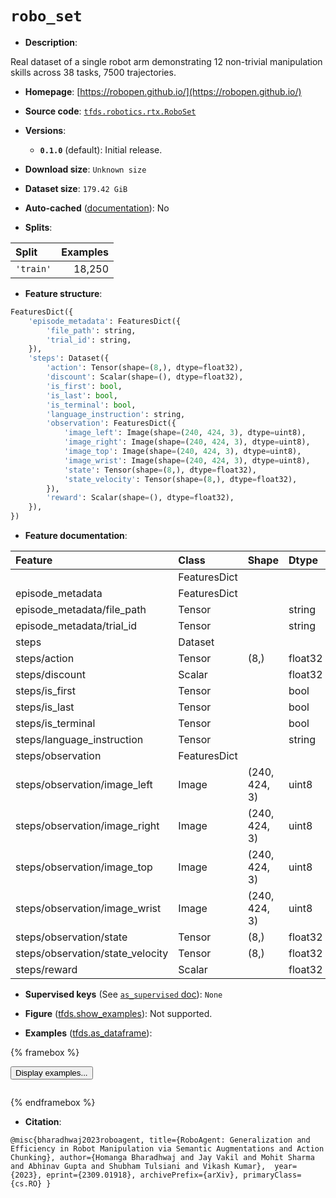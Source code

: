 <div itemscope itemtype="http://schema.org/Dataset">
  <div itemscope itemprop="includedInDataCatalog" itemtype="http://schema.org/DataCatalog">
    <meta itemprop="name" content="TensorFlow Datasets" />
  </div>
  <meta itemprop="name" content="robo_set" />
  <meta itemprop="description" content="Real dataset of a single robot arm demonstrating 12 non-trivial manipulation skills across 38 tasks, 7500 trajectories.&#10;&#10;To use this dataset:&#10;&#10;```python&#10;import tensorflow_datasets as tfds&#10;&#10;ds = tfds.load(&#x27;robo_set&#x27;, split=&#x27;train&#x27;)&#10;for ex in ds.take(4):&#10;  print(ex)&#10;```&#10;&#10;See [the guide](https://www.tensorflow.org/datasets/overview) for more&#10;informations on [tensorflow_datasets](https://www.tensorflow.org/datasets).&#10;&#10;" />
  <meta itemprop="url" content="https://www.tensorflow.org/datasets/catalog/robo_set" />
  <meta itemprop="sameAs" content="https://robopen.github.io/" />
  <meta itemprop="citation" content="@misc{bharadhwaj2023roboagent, title={RoboAgent: Generalization and Efficiency in Robot Manipulation via Semantic Augmentations and Action Chunking}, author={Homanga Bharadhwaj and Jay Vakil and Mohit Sharma and Abhinav Gupta and Shubham Tulsiani and Vikash Kumar},  year={2023}, eprint={2309.01918}, archivePrefix={arXiv}, primaryClass={cs.RO} }" />
</div>

# `robo_set`


*   **Description**:

Real dataset of a single robot arm demonstrating 12 non-trivial manipulation
skills across 38 tasks, 7500 trajectories.

*   **Homepage**: [https://robopen.github.io/](https://robopen.github.io/)

*   **Source code**:
    [`tfds.robotics.rtx.RoboSet`](https://github.com/tensorflow/datasets/tree/master/tensorflow_datasets/robotics/rtx/rtx.py)

*   **Versions**:

    *   **`0.1.0`** (default): Initial release.

*   **Download size**: `Unknown size`

*   **Dataset size**: `179.42 GiB`

*   **Auto-cached**
    ([documentation](https://www.tensorflow.org/datasets/performances#auto-caching)):
    No

*   **Splits**:

Split     | Examples
:-------- | -------:
`'train'` | 18,250

*   **Feature structure**:

```python
FeaturesDict({
    'episode_metadata': FeaturesDict({
        'file_path': string,
        'trial_id': string,
    }),
    'steps': Dataset({
        'action': Tensor(shape=(8,), dtype=float32),
        'discount': Scalar(shape=(), dtype=float32),
        'is_first': bool,
        'is_last': bool,
        'is_terminal': bool,
        'language_instruction': string,
        'observation': FeaturesDict({
            'image_left': Image(shape=(240, 424, 3), dtype=uint8),
            'image_right': Image(shape=(240, 424, 3), dtype=uint8),
            'image_top': Image(shape=(240, 424, 3), dtype=uint8),
            'image_wrist': Image(shape=(240, 424, 3), dtype=uint8),
            'state': Tensor(shape=(8,), dtype=float32),
            'state_velocity': Tensor(shape=(8,), dtype=float32),
        }),
        'reward': Scalar(shape=(), dtype=float32),
    }),
})
```

*   **Feature documentation**:

Feature                          | Class        | Shape         | Dtype   | Description
:------------------------------- | :----------- | :------------ | :------ | :----------
                                 | FeaturesDict |               |         |
episode_metadata                 | FeaturesDict |               |         |
episode_metadata/file_path       | Tensor       |               | string  |
episode_metadata/trial_id        | Tensor       |               | string  |
steps                            | Dataset      |               |         |
steps/action                     | Tensor       | (8,)          | float32 |
steps/discount                   | Scalar       |               | float32 |
steps/is_first                   | Tensor       |               | bool    |
steps/is_last                    | Tensor       |               | bool    |
steps/is_terminal                | Tensor       |               | bool    |
steps/language_instruction       | Tensor       |               | string  |
steps/observation                | FeaturesDict |               |         |
steps/observation/image_left     | Image        | (240, 424, 3) | uint8   |
steps/observation/image_right    | Image        | (240, 424, 3) | uint8   |
steps/observation/image_top      | Image        | (240, 424, 3) | uint8   |
steps/observation/image_wrist    | Image        | (240, 424, 3) | uint8   |
steps/observation/state          | Tensor       | (8,)          | float32 |
steps/observation/state_velocity | Tensor       | (8,)          | float32 |
steps/reward                     | Scalar       |               | float32 |

*   **Supervised keys** (See
    [`as_supervised` doc](https://www.tensorflow.org/datasets/api_docs/python/tfds/load#args)):
    `None`

*   **Figure**
    ([tfds.show_examples](https://www.tensorflow.org/datasets/api_docs/python/tfds/visualization/show_examples)):
    Not supported.

*   **Examples**
    ([tfds.as_dataframe](https://www.tensorflow.org/datasets/api_docs/python/tfds/as_dataframe)):

<!-- mdformat off(HTML should not be auto-formatted) -->

{% framebox %}

<button id="displaydataframe">Display examples...</button>
<div id="dataframecontent" style="overflow-x:auto"></div>
<script>
const url = "https://storage.googleapis.com/tfds-data/visualization/dataframe/robo_set-0.1.0.html";
const dataButton = document.getElementById('displaydataframe');
dataButton.addEventListener('click', async () => {
  // Disable the button after clicking (dataframe loaded only once).
  dataButton.disabled = true;

  const contentPane = document.getElementById('dataframecontent');
  try {
    const response = await fetch(url);
    // Error response codes don't throw an error, so force an error to show
    // the error message.
    if (!response.ok) throw Error(response.statusText);

    const data = await response.text();
    contentPane.innerHTML = data;
  } catch (e) {
    contentPane.innerHTML =
        'Error loading examples. If the error persist, please open '
        + 'a new issue.';
  }
});
</script>

{% endframebox %}

<!-- mdformat on -->

*   **Citation**:

```
@misc{bharadhwaj2023roboagent, title={RoboAgent: Generalization and Efficiency in Robot Manipulation via Semantic Augmentations and Action Chunking}, author={Homanga Bharadhwaj and Jay Vakil and Mohit Sharma and Abhinav Gupta and Shubham Tulsiani and Vikash Kumar},  year={2023}, eprint={2309.01918}, archivePrefix={arXiv}, primaryClass={cs.RO} }
```

